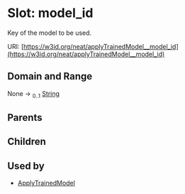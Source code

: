 
# Slot: model_id


Key of the model to be used.

URI: [https://w3id.org/neat/applyTrainedModel__model_id](https://w3id.org/neat/applyTrainedModel__model_id)


## Domain and Range

None &#8594;  <sub>0..1</sub> [String](types/String.md)

## Parents


## Children


## Used by

 * [ApplyTrainedModel](ApplyTrainedModel.md)
